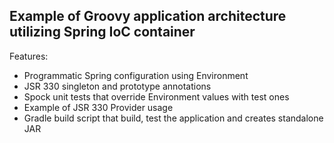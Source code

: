 ## Example of Groovy application architecture utilizing Spring IoC container

Features:
- Programmatic Spring configuration using Environment
- JSR 330 singleton and prototype annotations
- Spock unit tests that override Environment values with test ones
- Example of JSR 330 Provider usage
- Gradle build script that build, test the application and creates standalone JAR
  
